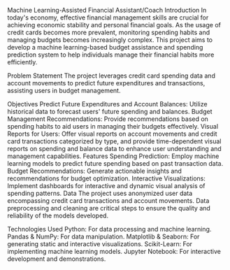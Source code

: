 Machine Learning-Assisted Financial Assistant/Coach
Introduction
In today's economy, effective financial management skills are crucial for achieving economic stability and personal financial goals. As the usage of credit cards becomes more prevalent, monitoring spending habits and managing budgets becomes increasingly complex. This project aims to develop a machine learning-based budget assistance and spending prediction system to help individuals manage their financial habits more efficiently.

Problem Statement
The project leverages credit card spending data and account movements to predict future expenditures and transactions, assisting users in budget management.

Objectives
Predict Future Expenditures and Account Balances: Utilize historical data to forecast users' future spending and balances.
Budget Management Recommendations: Provide recommendations based on spending habits to aid users in managing their budgets effectively.
Visual Reports for Users: Offer visual reports on account movements and credit card transactions categorized by type, and provide time-dependent visual reports on spending and balance data to enhance user understanding and management capabilities.
Features
Spending Prediction: Employ machine learning models to predict future spending based on past transaction data.
Budget Recommendations: Generate actionable insights and recommendations for budget optimization.
Interactive Visualizations: Implement dashboards for interactive and dynamic visual analysis of spending patterns.
Data
The project uses anonymized user data encompassing credit card transactions and account movements. Data preprocessing and cleaning are critical steps to ensure the quality and reliability of the models developed.

Technologies Used
Python: For data processing and machine learning.
Pandas & NumPy: For data manipulation.
Matplotlib & Seaborn: For generating static and interactive visualizations.
Scikit-Learn: For implementing machine learning models.
Jupyter Notebook: For interactive development and demonstrations.
